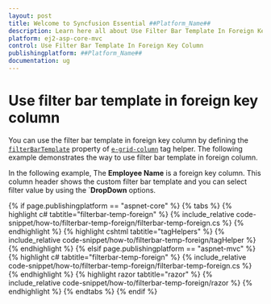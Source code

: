 ```yaml
---
layout: post
title: Welcome to Syncfusion Essential ##Platform_Name##
description: Learn here all about Use Filter Bar Template In Foreign Key Column of Syncfusion Essential ##Platform_Name## widgets based on HTML5 and jQuery.
platform: ej2-asp-core-mvc
control: Use Filter Bar Template In Foreign Key Column
publishingplatform: ##Platform_Name##
documentation: ug
---
```



# Use filter bar template in foreign key column

You can use the filter bar template in foreign key column by defining the [`filterBarTemplate`](https://help.syncfusion.com/cr/aspnetcore-js2/Syncfusion.EJ2.Grids.GridColumn.html#Syncfusion_EJ2_Grids_GridColumn_FilterBarTemplate) property of [`e-grid-column`](https://help.syncfusion.com/cr/aspnetcore-js2/Syncfusion.EJ2.Grids.GridColumn.html) tag helper. The following example demonstrates the way to use filter bar template in foreign column.

In the following example, The **Employee Name** is a foreign key column. This column header shows the custom filter bar template and you can select filter value by using the `**DropDown** options.

{% if page.publishingplatform == "aspnet-core" %}
{% tabs %}
{% highlight c# tabtitle="filterbar-temp-foreign" %}
{% include_relative code-snippet/how-to/filterbar-temp-foreign/filterbar-temp-foreign.cs %}
{% endhighlight %}
{% highlight cshtml tabtitle="tagHelpers" %}
{% include_relative code-snippet/how-to/filterbar-temp-foreign/tagHelper %}
{% endhighlight %}
{% elsif page.publishingplatform == "aspnet-mvc" %}
{% highlight c# tabtitle="filterbar-temp-foreign" %}
{% include_relative code-snippet/how-to/filterbar-temp-foreign/filterbar-temp-foreign.cs %}
{% endhighlight %}
{% highlight razor tabtitle="razor" %}
{% include_relative code-snippet/how-to/filterbar-temp-foreign/razor %}
{% endhighlight %}
{% endtabs %}
{% endif %}



